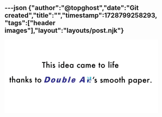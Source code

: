 ---json
{"author":"@topghost","date":"Git created","title":"","timestamp":1728799258293,"tags":["header images"],"layout":"layouts/post.njk"}
---

![white screen with the words &#x22;This idea came to life thanks to Double A&#x27;s smooth paper.&#x22; in black text, except the &#x22;Double A&#x22; is their blue wordmark.](/attachments/2024/10/13/12%2010%2058%2004%20PM%20(Plex).png)
